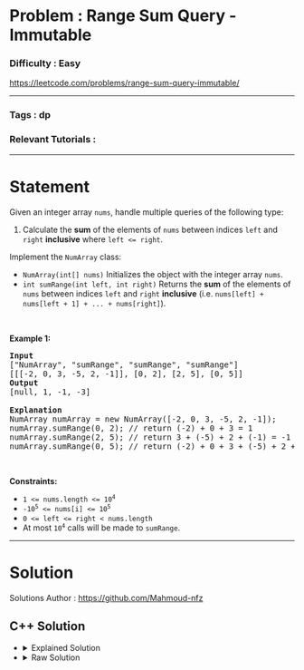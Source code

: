 # Problem : Range Sum Query - Immutable

### Difficulty : **Easy**

https://leetcode.com/problems/range-sum-query-immutable/

---

### Tags : **dp**

### Relevant Tutorials :



---

# Statement

<p>Given an integer array <code>nums</code>, handle multiple queries of the following type:</p>

<ol>
	<li>Calculate the <strong>sum</strong> of the elements of <code>nums</code> between indices <code>left</code> and <code>right</code> <strong>inclusive</strong> where <code>left &lt;= right</code>.</li>
</ol>

<p>Implement the <code>NumArray</code> class:</p>

<ul>
	<li><code>NumArray(int[] nums)</code> Initializes the object with the integer array <code>nums</code>.</li>
	<li><code>int sumRange(int left, int right)</code> Returns the <strong>sum</strong> of the elements of <code>nums</code> between indices <code>left</code> and <code>right</code> <strong>inclusive</strong> (i.e. <code>nums[left] + nums[left + 1] + ... + nums[right]</code>).</li>
</ul>

<p>&nbsp;</p>
<p><strong class="example">Example 1:</strong></p>

<pre><strong>Input</strong>
["NumArray", "sumRange", "sumRange", "sumRange"]
[[[-2, 0, 3, -5, 2, -1]], [0, 2], [2, 5], [0, 5]]
<strong>Output</strong>
[null, 1, -1, -3]

<strong>Explanation</strong>
NumArray numArray = new NumArray([-2, 0, 3, -5, 2, -1]);
numArray.sumRange(0, 2); // return (-2) + 0 + 3 = 1
numArray.sumRange(2, 5); // return 3 + (-5) + 2 + (-1) = -1
numArray.sumRange(0, 5); // return (-2) + 0 + 3 + (-5) + 2 + (-1) = -3
</pre>

<p>&nbsp;</p>
<p><strong>Constraints:</strong></p>

<ul>
	<li><code>1 &lt;= nums.length &lt;= 10<sup>4</sup></code></li>
	<li><code>-10<sup>5</sup> &lt;= nums[i] &lt;= 10<sup>5</sup></code></li>
	<li><code>0 &lt;= left &lt;= right &lt; nums.length</code></li>
	<li>At most <code>10<sup>4</sup></code> calls will be made to <code>sumRange</code>.</li>
</ul>


---

# Solution 

Solutions Author : https://github.com/Mahmoud-nfz

## C++ Solution

<ul>
<li>

<details>
    <summary>Explained Solution</summary>

```cpp
class NumArray {
public:
    // Dynamic programming array to store cumulative sums
    vector<int> dp;
    
    NumArray(vector<int>& nums) {
        // Resize dp array with size nums.size() + 1 and initialize all elements to 0
        dp.resize(nums.size() + 1, 0);
        for (int i = 1; i < nums.size() + 1; i++) {
            // Calculate cumulative sums and store in dp array
            dp[i] = dp[i - 1] + nums[i - 1];
        }
    }
    
    int sumRange(int left, int right) {
        // Calculate the sum of elements between indices left and right using the precalculated cumulative sums
        return dp[right + 1] - dp[left];
    }
};

```
</details>
</li>

<li>
<details>
    <summary>Raw Solution</summary>

```cpp
class NumArray {
public:
    vector<int> dp;
    NumArray(vector<int>& nums) {
        dp.resize(nums.size() + 1, 0);
        for (int i = 1; i < nums.size() + 1; i++) {
            dp[i] = dp[i - 1] + nums[i - 1];
        }
    }
    int sumRange(int left, int right) {
        return dp[right + 1] - dp[left];
    }
};
```
</details>
</li>
</ul>
